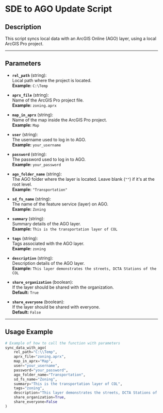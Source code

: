 # **SDE to AGO Update Script**

## **Description**
This script syncs local data with an ArcGIS Online (AGO) layer, using a local ArcGIS Pro project.

---

## **Parameters**

- **`rel_path`** (string):  
  Local path where the project is located.  
  **Example:** `C:\Temp`

- **`aprx_file`** (string):  
  Name of the ArcGIS Pro project file.  
  **Example:** `zoning.aprx`

- **`map_in_aprx`** (string):  
  Name of the map inside the ArcGIS Pro project.  
  **Example:** `Map`

- **`user`** (string):  
  The username used to log in to AGO.  
  **Example:** `your_username`

- **`password`** (string):  
  The password used to log in to AGO.  
  **Example:** `your_password`

- **`ago_folder_name`** (string):  
  The AGO folder where the layer is located. Leave blank (`""`) if it's at the root level.  
  **Example:** `"Transportation"`

- **`sd_fs_name`** (string):  
  The name of the feature service (layer) on AGO.  
  **Example:** `Zoning`

- **`summary`** (string):  
  Summary details of the AGO layer.  
  **Example:** `This is the transportation layer of COL`

- **`tags`** (string):  
  Tags associated with the AGO layer.  
  **Example:** `zoning`

- **`description`** (string):  
  Description details of the AGO layer.  
  **Example:** `This layer demonstrates the streets, DCTA Stations of the COL`

- **`share_organization`** (boolean):  
  If the layer should be shared with the organization.  
  **Default:** `True`

- **`share_everyone`** (boolean):  
  If the layer should be shared with everyone.  
  **Default:** `False`

---

## **Usage Example**

```python
# Example of how to call the function with parameters
sync_data_with_ago(
    rel_path="C:\\Temp",
    aprx_file="zoning.aprx",
    map_in_aprx="Map",
    user="your_username",
    password="your_password",
    ago_folder_name="Transportation",
    sd_fs_name="Zoning",
    summary="This is the transportation layer of COL",
    tags="zoning",
    description="This layer demonstrates the streets, DCTA Stations of the COL",
    share_organization=True,
    share_everyone=False
)

